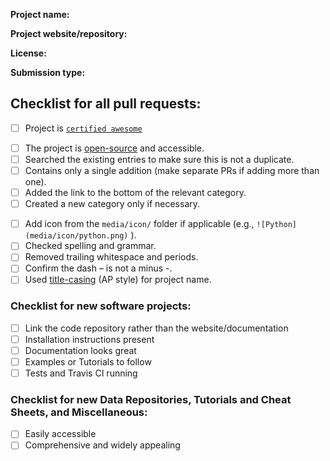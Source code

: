 **Project name:**

**Project website/repository:**

**License:**

**Submission type:**

<!-- Submission type can be one of "New Software Project", "New Data Repository", "New Tutorial or Cheat Sheet", "New Miscellaneous", or "Fix/update existing entry" -->

<!-- In the following checklist, an empty check-box is "[ ]", a checked check-box is "[x]". You can also interactively click the boxes once the PR is submitted. -->

## Checklist for all pull requests:

<!-- If adding a project to the list, make sure it fulfills the following criteria. -->

<!-- Make sure it's "certified awesome"! -->

- [ ] Project is [`certified awesome`](awesome.md)

<!-- General requirements -->

- [ ] The project is [open-source](https://opensource.org/licenses/alphabetical) and accessible.
- [ ] Searched the existing entries to make sure this is not a duplicate.
- [ ] Contains only a single addition (make separate PRs if adding more than one).
- [ ] Added the link to the bottom of the relevant category.
- [ ] Created a new category only if necessary.

<!-- Formatting criteria -->

- [ ] Add icon from the `media/icon/` folder if applicable (e.g., `![Python](media/icon/python.png)` ).
- [ ] Checked spelling and grammar.
- [ ] Removed trailing whitespace and periods.
- [ ] Confirm the dash – is not a minus -.
- [ ] Used [title-casing](https://apastyle.apa.org/style-grammar-guidelines/capitalization/title-case) (AP style) for project name.

### Checklist for new software projects:

- [ ] Link the code repository rather than the website/documentation
- [ ] Installation instructions present
- [ ] Documentation looks great
- [ ] Examples or Tutorials to follow
- [ ] Tests and Travis CI running

### Checklist for new Data Repositories, Tutorials and Cheat Sheets, and Miscellaneous:

- [ ] Easily accessible
- [ ] Comprehensive and widely appealing
